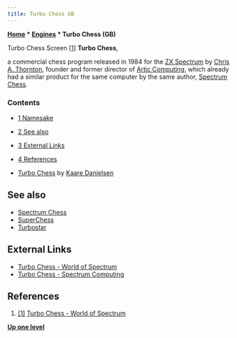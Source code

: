 ```yaml
---
title: Turbo Chess GB
---
```

**[Home](Home "Home") \* [Engines](Engines "Engines") \* Turbo Chess (GB)**



 [](File:Turbochess.jpg) Turbo Chess Screen <a id="cite-note-1" href="#cite-ref-1">[1]</a> 
**Turbo Chess**,  

a commercial chess program released in 1984 for the [ZX Spectrum](ZX_Spectrum "ZX Spectrum") by [Chris A. Thornton](Chris_A._Thornton "Chris A. Thornton"), founder and former director of [Artic Computing](Artic_Computing "Artic Computing"), which already had a similar product for the same computer by the same author, [Spectrum Chess](Spectrum_Chess "Spectrum Chess"). 



### Contents


* [1 Namesake](#namesake)
* [2 See also](#see-also)
* [3 External Links](#external-links)
* [4 References](#references)






* [Turbo Chess](Turbo_Chess "Turbo Chess") by [Kaare Danielsen](Kaare_Danielsen "Kaare Danielsen")


## See also


* [Spectrum Chess](Spectrum_Chess "Spectrum Chess")
* [SuperChess](SuperChess "SuperChess")
* [Turbostar](Turbostar "Turbostar")


## External Links


* [Turbo Chess - World of Spectrum](http://www.worldofspectrum.org/infoseekid.cgi?id=0005457)
* [Turbo Chess - Spectrum Computing](https://spectrumcomputing.co.uk/index.php?cat=96&id=5457)


## References


1. <a id="cite-ref-1" href="#cite-note-1">[1]</a> [Turbo Chess - World of Spectrum](http://www.worldofspectrum.org/infoseekid.cgi?id=0005457)

**[Up one level](Engines "Engines")**







 
